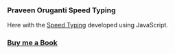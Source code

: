 ### Praveen Oruganti Speed Typing

Here with the [Speed Typing](https://praveenorugantitech.github.io/praveenorugantitech-vanilla-js/0_Projects/praveenorugantitech-speed-typing) developed using JavaScript.

### [Buy me a Book](https://www.buymeacoffee.com/praveenoruganti)


